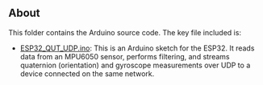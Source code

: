 ## About

This folder contains the Arduino source code. The key file included is:

- [ESP32_QUT_UDP.ino](./src/ESP32_QUT_UDP.ino): This is an Arduino sketch for the ESP32. It reads data from an MPU6050 sensor, performs filtering, and streams quaternion (orientation) and gyroscope measurements over UDP to a device connected on the same network.
